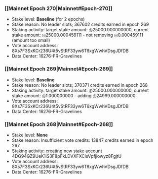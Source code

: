 ### [[Mainnet Epoch 270|Mainnet#Epoch-270]]
* Stake level: **Baseline** (for 2 epochs)
* Stake reason: No leader slots; 367602 credits earned in epoch 269
* Staking activity: target stake amount: ◎25000.000000000, current stake amount: ◎25000.000459111 - not removing ◎0.000459111 (amount too small)
* Vote account address: 8Xs7F3SxKCr236U4t5vStRF33yw6T6xgWwhVDsgJDfDB
* Data Center: 16276-FR-Gravelines
### [[Mainnet Epoch 269|Mainnet#Epoch-269]]
* Stake level: **Baseline**
* Stake reason: No leader slots; 370371 credits earned in epoch 268
* Staking activity: target stake amount: ◎25000.000000000, current stake amount: ◎1.000000000 - adding ◎24999.000000000
* Vote account address: 8Xs7F3SxKCr236U4t5vStRF33yw6T6xgWwhVDsgJDfDB
* Data Center: 16276-FR-Gravelines
### [[Mainnet Epoch 268|Mainnet#Epoch-268]]
* Stake level: **None**
* Stake reason: Insufficient vote credits: 13847 credits earned in epoch 267
* Staking activity: creating new stake account 4DG94GZ9UeK1iS3F8pFkLDVXFXCisVpfjiowyz8FgjtU
* Vote account address: 8Xs7F3SxKCr236U4t5vStRF33yw6T6xgWwhVDsgJDfDB
* Data Center: 16276-FR-Gravelines